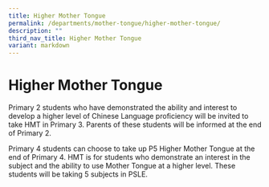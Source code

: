 ```yaml
---
title: Higher Mother Tongue
permalink: /departments/mother-tongue/higher-mother-tongue/
description: ""
third_nav_title: Higher Mother Tongue
variant: markdown
---
```

Higher Mother Tongue
====================

Primary 2 students who have demonstrated the ability and interest to develop a higher level of Chinese Language proficiency will be invited to take HMT in Primary 3. Parents of these students will be informed at the end of Primary 2.

Primary 4 students can choose to take up P5 Higher Mother Tongue at the end of Primary 4. HMT is for students who demonstrate an interest in the subject and the ability to use Mother Tongue at a higher level. These students will be taking 5 subjects in PSLE.